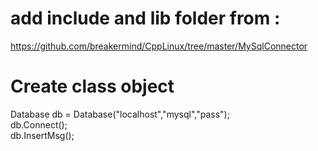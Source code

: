 # add include and lib folder from :<br>
https://github.com/breakermind/CppLinux/tree/master/MySqlConnector

# Create class object
Database db = Database("localhost","mysql","pass"); <br>
db.Connect(); <br>
db.InsertMsg(); <br>

